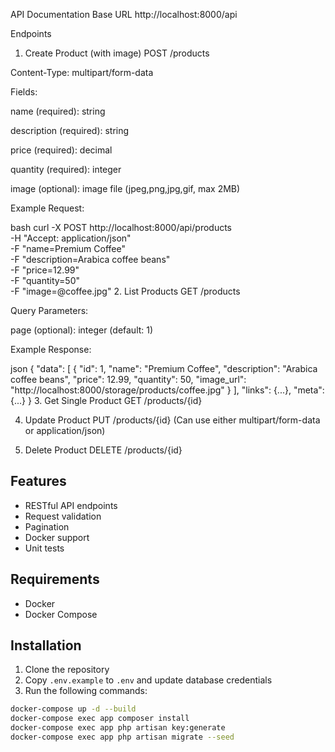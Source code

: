 API Documentation
Base URL
http://localhost:8000/api

Endpoints
1. Create Product (with image)
POST /products

Content-Type: multipart/form-data

Fields:

name (required): string

description (required): string

price (required): decimal

quantity (required): integer

image (optional): image file (jpeg,png,jpg,gif, max 2MB)

Example Request:

bash
curl -X POST http://localhost:8000/api/products \
  -H "Accept: application/json" \
  -F "name=Premium Coffee" \
  -F "description=Arabica coffee beans" \
  -F "price=12.99" \
  -F "quantity=50" \
  -F "image=@coffee.jpg"
2. List Products
GET /products

Query Parameters:

page (optional): integer (default: 1)

Example Response:

json
{
  "data": [
    {
      "id": 1,
      "name": "Premium Coffee",
      "description": "Arabica coffee beans",
      "price": 12.99,
      "quantity": 50,
      "image_url": "http://localhost:8000/storage/products/coffee.jpg"
    }
  ],
  "links": {...},
  "meta": {...}
}
3. Get Single Product
GET /products/{id}

4. Update Product
PUT /products/{id}
(Can use either multipart/form-data or application/json)

5. Delete Product
DELETE /products/{id}

## Features
- RESTful API endpoints
- Request validation
- Pagination
- Docker support
- Unit tests

## Requirements
- Docker
- Docker Compose

## Installation
1. Clone the repository
2. Copy `.env.example` to `.env` and update database credentials
3. Run the following commands:

```bash
docker-compose up -d --build
docker-compose exec app composer install
docker-compose exec app php artisan key:generate
docker-compose exec app php artisan migrate --seed
